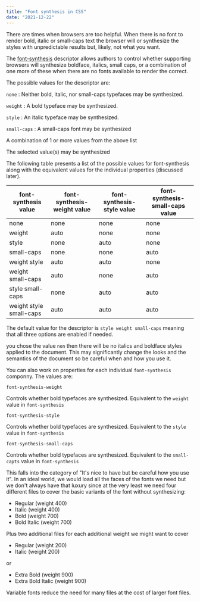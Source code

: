 ```yaml
---
title: "Font synthesis in CSS"
date: "2021-12-22"
---
```


There are times when browsers are too helpful. When there is no font to render bold, italic or small-caps text the browser will or synthesize the styles with unpredictable results but, likely, not what you want.

The [font-synthesis](https://developer.mozilla.org/en-US/docs/Web/CSS/font-synthesis) descriptor allows authors to control whether supporting browsers will synthesize boldface, italics, small caps, or a combination of one more of these when there are no fonts available to render the correct.

The possible values for the descriptor are:

`none`
: Neither bold, italic, nor small-caps typefaces may be synthesized.

`weight`
: A bold typeface may be synthesized.

`style`
: An italic typeface may be synthesized.

`small-caps`
: A small-caps font may be synthesized

A combination of 1 or more values from the above list

The selected value(s) may be synthesized

The following table presents a list of the possible values for font-synthesis along with the equivalent values for the individual properties (discussed later).

| font-synthesis value | font-synthesis-weight value | font-synthesis-style value | font-synthesis-small-caps value |
| --- | --- | --- | --- |
| none | none | none | none |
| weight | auto | none | none |
| style | none | auto | none |
| small-caps | none | none | auto |
| weight style | auto | auto | none |
| weight small-caps | auto | none | auto |
| style small-caps | none | auto | auto |
| weight style small-caps | auto | auto | auto |

The default value for the descriptor is `style weight small-caps` meaning that all three options are enabled if needed.

you chose the value `non` then there will be no italics and boldface styles applied to the document. This may significantly change the looks and the semantics of the document so be careful when and how you use it.

You can also work on properties for each individual `font-synthesis` componny. The values are:

`font-synthesis-weight`

Controls whether bold typefaces are synthesized. Equivalent to the `weight` value in `font-synthesis`

`font-synthesis-style`

Controls whether bold typefaces are synthesized. Equivalent to the `style` value in `font-synthesis`

`font-synthesis-small-caps`

Controls whether bold typefaces are synthesized. Equivalent to the `small-capts` value in `font-synthesis`

This falls into the category of "It's nice to have but be careful how you use it". In an ideal world, we would load all the faces of the fonts we need but we don't always have that luxury since at the very least we need four different files to cover the basic variants of the font without synthesizing:

* Regular (weight 400)
* Italic (weight 400)
* Bold (weight 700)
* Bold Italic (weight 700)

Plus two additional files for each additional weight we might want to cover

* Regular (weight 200)
* Italic (weight 200)

or

* Extra Bold (weight 900)
* Extra Bold Italic (weight 900)

Variable fonts reduce the need for many files at the cost of larger font files.
